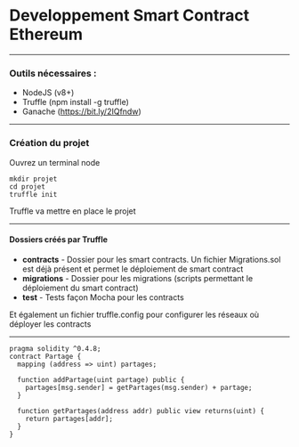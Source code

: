 # Developpement Smart Contract Ethereum

---

### Outils nécessaires :

* NodeJS (v8+)
* Truffle (npm install -g truffle)
* Ganache (https://bit.ly/2IQfndw)

---

### Création du projet

Ouvrez un terminal node

```dos
mkdir projet
cd projet 
truffle init
```

Truffle va mettre en place le projet

--- 

#### Dossiers créés par Truffle

* **contracts** - Dossier pour les smart contracts. Un fichier Migrations.sol est déjà présent et permet le déploiement de smart contract
* **migrations** - Dossier pour les migrations (scripts permettant le déploiement du smart contract)
* **test** - Tests façon Mocha pour les contracts

Et également un fichier truffle.config pour configurer les réseaux où déployer les contracts

--- 

``` Solidity
pragma solidity ^0.4.8;
contract Partage {
  mapping (address => uint) partages;
 
  function addPartage(uint partage) public {
    partages[msg.sender] = getPartages(msg.sender) + partage;
  }
 
  function getPartages(address addr) public view returns(uint) {
    return partages[addr];
  }
}
```